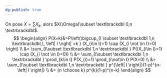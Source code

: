```yaml
---
dg-publish: true
---
```


On pose $X=\sum X_{k}$, alors $X(\Omega)\subset \textlbrackdbl 0,n \textrbrackdbl$.
$$
\begin{align}
P(X=k)&=P\left(\bigcup_{I \subset \textlbrackdbl 1,n \textrbrackdbl,\, \left| I \right| =k } (X_{i\in I}=1) \cap (X_{i \not \in I}=0) \right) \\
&= \sum_{I\subset \textlbrackdbl 1,n \textrbrackdbl } P((X_{i\in I}=1) \cap (X_{i \not \in I}=0)) \\
&= \sum_{I\subset \textlbrackdbl 1,n \textrbrackdbl } \prod_{k\in I} P(X_{i}=1) \prod_{i\not\in I} P(X=0) \\
&= \sum_{I\subset \textlbrackdbl 1,n \textrbrackdbl } p^{\left| I \right|}(1-p)^{n-\left| I \right|} \\
&= {n \choose k} p^{k}(1-p)^{n-k}
\end{align}
$$

